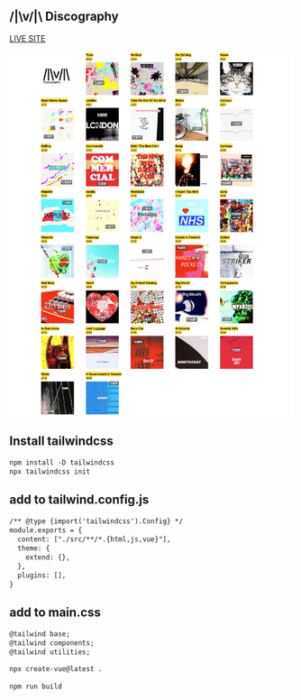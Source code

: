 ## /|\v/|\ Discography

[LIVE SITE](https://mattheweq.com/vue-fetch-api)

![ALT:preview](preview.png)

## Install tailwindcss
```
npm install -D tailwindcss
npx tailwindcss init
```
## add to tailwind.config.js
```
/** @type {import('tailwindcss').Config} */
module.exports = {
  content: ["./src/**/*.{html,js,vue}"],
  theme: {
    extend: {},
  },
  plugins: [],
}
```
## add to main.css
```
@tailwind base;
@tailwind components;
@tailwind utilities;
```


```sh
npx create-vue@latest .
```
```sh
npm run build
```
